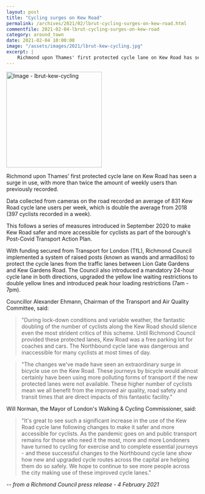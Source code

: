 ```yaml
---
layout: post
title: "Cycling surges on Kew Road"
permalink: /archives/2021/02/lbrut-cycling-surges-on-kew-road.html
commentfile: 2021-02-04-lbrut-cycling-surges-on-kew-road
category: around_town
date: 2021-02-04 10:00:00
image: "/assets/images/2021/lbrut-kew-cycling.jpg"
excerpt: |
    Richmond upon Thames' first protected cycle lane on Kew Road has seen a surge in use, with more than twice the amount of weekly users than previously recorded.
---
```

<a href="/assets/images/2021/lbrut-kew-cycling.jpg" title="Click for a larger image"><img src="/assets/images/2021/lbrut-kew-cycling-thumb.jpg" width="250" alt="Image - lbrut-kew-cycling"  class="photo right"/></a>

Richmond upon Thames' first protected cycle lane on Kew Road has seen a surge in use, with more than twice the amount of weekly users than previously recorded.

Data collected from cameras on the road recorded an average of 831 Kew Road cycle lane users per week, which is double the average from 2018 (397 cyclists recorded in a week).

This follows a series of measures introduced in September 2020 to make Kew Road safer and more accessible for cyclists as part of the borough's Post-Covid Transport Action Plan.

With funding secured from Transport for London (TfL), Richmond Council implemented a system of raised posts (known as wands and armadillos) to protect the cycle lanes from the traffic lanes between Lion Gate Gardens and Kew Gardens Road. The Council also introduced a mandatory 24-hour cycle lane in both directions, upgraded the yellow line waiting restrictions to double yellow lines and introduced peak hour loading restrictions (7am - 7pm).

Councillor Alexander Ehmann, Chairman of the Transport and Air Quality Committee, said:

> "During lock-down conditions and variable weather, the fantastic doubling of the number of cyclists along the Kew Road should silence even the most strident critics of this scheme. Until Richmond Council provided these protected lanes, Kew Road was a free parking lot for coaches and cars. The Northbound cycle lane was dangerous and inaccessible for many cyclists at most times of day.

> "The changes we've made have seen an extraordinary surge in bicycle use on the Kew Road.  These journeys by bicycle would almost certainly have been using more polluting forms of transport if the new protected lanes were not available. These higher number of cyclists mean we all benefit from the improved air quality, road safety and transit times that are direct impacts of this fantastic facility."

Will Norman, the Mayor of London's Walking & Cycling Commissioner, said:

> "It's great to see such a significant increase in the use of the Kew Road cycle lane following changes to make it safer and more accessible for cyclists. As the pandemic goes on and public transport remains for those who need it the most, more and more Londoners have turned to cycling for exercise and to complete essential journeys - and these successful changes to the Northbound cycle lane show how new and upgraded cycle routes across the capital are helping them do so safely. We hope to continue to see more people across the city making use of these improved cycle lanes."


<cite>-- from a Richmond Council press release - 4 February 2021</cite>
